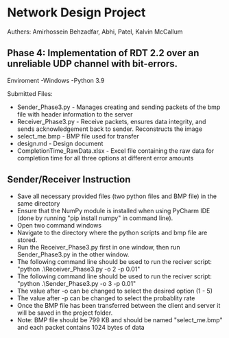 # Network Design Project

Authers: Amirhossein Behzadfar, Abhi, Patel, Kalvin McCallum


Phase 4:
Implementation of RDT 2.2 over an unreliable UDP channel with bit-errors. 
---------------------------------------------------------------------
Enviroment 
  -Windows
  -Python 3.9


Submitted Files:
- Sender_Phase3.py - Manages creating and sending packets of the bmp file with header information to the server
- Receiver_Phase3.py - Receive packets, ensures data integrity, and sends acknowledgement back to sender. Reconstructs the image
- select_me.bmp - BMP file used for transfer
- design.md - Design document
- CompletionTime_RawData.xlsx - Excel file containing the raw data for completion time for all three options at different error amounts

Sender/Receiver Instruction
----------------------------------------------------------------------
  * Save all necessary provided files (two python files and BMP file) in the same directory
  * Ensure that the NumPy module is installed when using PyCharm IDE (done by running "pip install numpy" in command line).
  * Open two command windows
  * Navigate to the directory where the python scripts and bmp file are stored.
  * Run the Receiver_Phase3.py first in one window, then run Sender_Phase3.py in the other window.
  * The following command line should be used to run the reciver script: "python .\Receiver_Phase3.py -o 2 -p 0.01"
  * The following command line should be used to run the reciver script: "python .\Sender_Phase3.py -o 3 -p 0.01"
  * The value after -o can be changed to select the desired option (1 - 5) 
  * The value after -p can be changed to select the probablity rate
  * Once the BMP file has been transferred between the client and server it will be saved in the project folder.
  * Note: BMP file should be 799 KB and should be named "select_me.bmp" and each packet contains 1024 bytes of data
